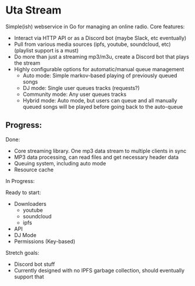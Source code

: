 # Uta Stream

Simple(ish) webservice in Go for managing an online radio.
Core features:

* Interact via HTTP API or as a Discord bot (maybe Slack, etc eventually)
* Pull from various media sources (ipfs, youtube, soundcloud, etc) (playlist support is a must)
* Do more than just a streaming mp3/m3u, create a Discord bot that plays the stream
* Highly configurable options for automatic/manual queue management
    - Auto mode: Simple markov-based playing of previously queued songs
    - DJ mode: Single user queues tracks (requests?)
    - Community mode: Any user queues tracks
    - Hybrid mode: Auto mode, but users can queue and all manually queued songs will be played before going back to the auto-queue

## Progress:

Done:
* Core streaming library. One mp3 data stream to multiple clients in sync
* MP3 data processing, can read files and get necessary header data
* Queuing system, including auto mode
* Resource cache

In Progress:

Ready to start:
* Downloaders
    - youtube
    - soundcloud
    - ipfs
* API
* DJ Mode
* Permissions (Key-based)

Stretch goals:
* Discord bot stuff
* Currently designed with no IPFS garbage collection, should eventually support that
